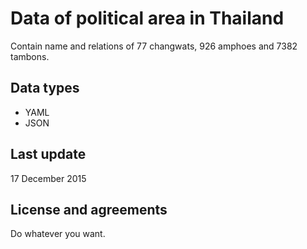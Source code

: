 Data of political area in Thailand
================================

Contain name and relations of 77 changwats, 926 amphoes and 7382 tambons.

Data types
--------------
* YAML
* JSON

Last update
------------
17 December 2015


License and agreements
--------------
Do whatever you want.

